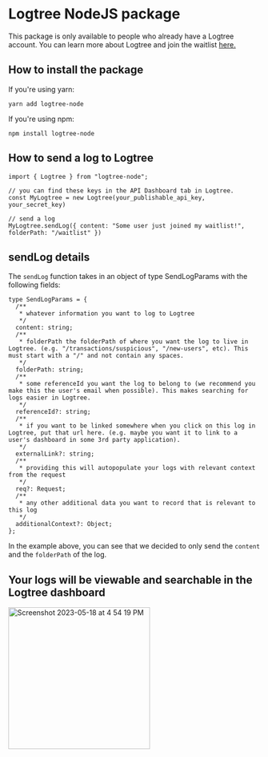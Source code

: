 # Logtree NodeJS package

This package is only available to people who already have a Logtree account. You can learn more about Logtree and join the waitlist [here.](https://logtree.co)

## How to install the package

If you're using yarn:

```
yarn add logtree-node
```

If you're using npm:

```
npm install logtree-node
```

## How to send a log to Logtree

```
import { Logtree } from "logtree-node";

// you can find these keys in the API Dashboard tab in Logtree.
const MyLogtree = new Logtree(your_publishable_api_key, your_secret_key)

// send a log
MyLogtree.sendLog({ content: "Some user just joined my waitlist!", folderPath: "/waitlist" })
```

## sendLog details

The `sendLog` function takes in an object of type SendLogParams with the following fields:

```
type SendLogParams = {
  /**
   * whatever information you want to log to Logtree
   */
  content: string;
  /**
   * folderPath the folderPath of where you want the log to live in Logtree. (e.g. "/transactions/suspicious", "/new-users", etc). This must start with a "/" and not contain any spaces.
   */
  folderPath: string;
  /**
   * some referenceId you want the log to belong to (we recommend you make this the user's email when possible). This makes searching for logs easier in Logtree.
   */
  referenceId?: string;
  /**
   * if you want to be linked somewhere when you click on this log in Logtree, put that url here. (e.g. maybe you want it to link to a user's dashboard in some 3rd party application).
   */
  externalLink?: string;
  /**
   * providing this will autopopulate your logs with relevant context from the request
   */
  req?: Request;
  /**
   * any other additional data you want to record that is relevant to this log
   */
  additionalContext?: Object;
};
```

In the example above, you can see that we decided to only send the `content` and the `folderPath` of the log.

## Your logs will be viewable and searchable in the Logtree dashboard

<img width="283" alt="Screenshot 2023-05-18 at 4 54 19 PM" src="https://github.com/thelogtree/logtree-node/assets/62567315/284cc140-6201-4089-b402-1d9fe60f2070">
